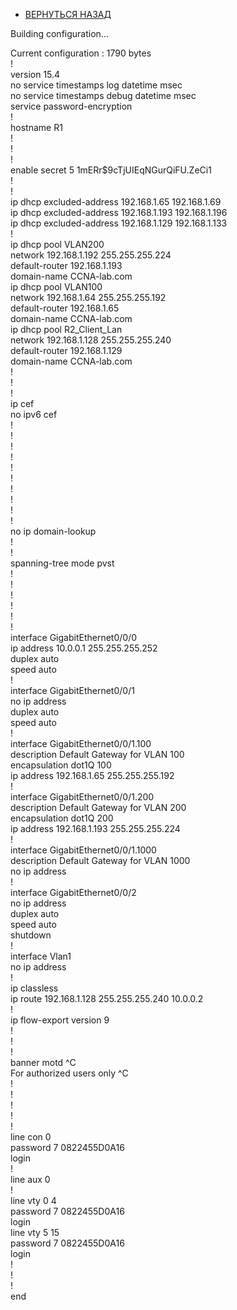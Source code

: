 - [ВЕРНУТЬСЯ НАЗАД](https://github.com/Art1shock/otus-networks/tree/main/labs/lab07)

Building configuration...  
  
Current configuration : 1790 bytes  
!  
version 15.4  
no service timestamps log datetime msec  
no service timestamps debug datetime msec  
service password-encryption  
!  
hostname R1  
!  
!  
!  
enable secret 5 $1$mERr$9cTjUIEqNGurQiFU.ZeCi1  
!  
!  
ip dhcp excluded-address 192.168.1.65 192.168.1.69  
ip dhcp excluded-address 192.168.1.193 192.168.1.196  
ip dhcp excluded-address 192.168.1.129 192.168.1.133  
!  
ip dhcp pool VLAN200  
 network 192.168.1.192 255.255.255.224  
 default-router 192.168.1.193  
 domain-name CCNA-lab.com  
ip dhcp pool VLAN100  
 network 192.168.1.64 255.255.255.192  
 default-router 192.168.1.65  
 domain-name CCNA-lab.com  
ip dhcp pool R2_Client_Lan  
 network 192.168.1.128 255.255.255.240  
 default-router 192.168.1.129  
 domain-name CCNA-lab.com  
!  
!  
!  
ip cef  
no ipv6 cef  
!  
!  
!  
!  
!  
!  
!  
!  
!  
!  
no ip domain-lookup  
!  
!  
spanning-tree mode pvst  
!  
!  
!  
!  
!  
!  
interface GigabitEthernet0/0/0  
 ip address 10.0.0.1 255.255.255.252  
 duplex auto  
 speed auto  
!  
interface GigabitEthernet0/0/1  
 no ip address  
 duplex auto  
 speed auto  
!  
interface GigabitEthernet0/0/1.100  
 description Default Gateway for VLAN 100  
 encapsulation dot1Q 100  
 ip address 192.168.1.65 255.255.255.192  
!  
interface GigabitEthernet0/0/1.200  
 description Default Gateway for VLAN 200  
 encapsulation dot1Q 200  
 ip address 192.168.1.193 255.255.255.224  
!  
interface GigabitEthernet0/0/1.1000  
 description Default Gateway for VLAN 1000  
 no ip address  
!  
interface GigabitEthernet0/0/2  
 no ip address  
 duplex auto  
 speed auto  
 shutdown  
!  
interface Vlan1  
 no ip address  
!  
ip classless  
ip route 192.168.1.128 255.255.255.240 10.0.0.2   
!  
ip flow-export version 9  
!  
!  
!  
banner motd ^C  
For authorized users only ^C  
!  
!  
!  
!  
!  
line con 0  
 password 7 0822455D0A16  
 login  
!  
line aux 0  
!  
line vty 0 4  
 password 7 0822455D0A16  
 login  
line vty 5 15  
 password 7 0822455D0A16  
 login  
!  
!  
!  
end  
